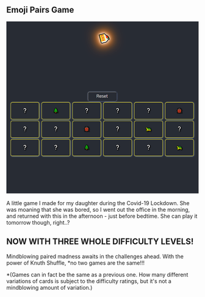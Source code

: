 ## Emoji Pairs Game

![Alt text](/img/ReadmeExample.png?raw=true "Example Image")

A little game I made for my daughter during the Covid-19 Lockdown. She was moaning that she was bored, so I went out the office in the morning, and returned with this in the afternoon - just before bedtime. She can play it tomorrow though, right..?

## NOW WITH THREE WHOLE DIFFICULTY LEVELS!

Mindblowing paired madness awaits in the challenges ahead. With the power of Knuth Shuffle, *no two games are the same!!!

*(Games can in fact be the same as a previous one. How many different variations of cards is subject to the difficulty ratings, but it's not a mindblowing amount of variation.)


